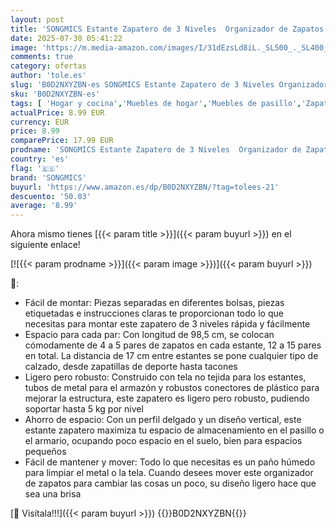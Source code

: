 ```yaml
---
layout: post
title: 'SONGMICS Estante Zapatero de 3 Niveles  Organizador de Zapatos para Entrada Amario  Fino y Ahorra Espacio  Marco de Metal  Estantes de Tela no Tejida  Gris Paloma LSH053G01V1'
date: 2025-07-30 05:41:22
image: 'https://m.media-amazon.com/images/I/31dEzsLd8iL._SL500_._SL400_.jpg'
comments: true
category: ofertas
author: 'tole.es'
slug: 'B0D2NXYZBN-es SONGMICS Estante Zapatero de 3 Niveles Organizador de...'
sku: 'B0D2NXYZBN-es'
tags: [ 'Hogar y cocina','Muebles de hogar','Muebles de pasillo','Zapateros','Zapateros de pasillo','songmics','zapatos','🇪🇸', ]
actualPrice: 8.99 EUR
currency: EUR
price: 8.99
comparePrice: 17.99 EUR
prodname: 'SONGMICS Estante Zapatero de 3 Niveles  Organizador de Zapatos para Entrada Amario  Fino y Ahorra Espacio  Marco de Metal  Estantes de Tela no Tejida  Gris Paloma LSH053G01V1'
country: 'es'
flag: '🇪🇸'
brand: 'SONGMICS'
buyurl: 'https://www.amazon.es/dp/B0D2NXYZBN/?tag=tolees-21'
descuento: '50.03'
average: '8.99'
---
```


Ahora mismo tienes [{{< param title >}}]({{< param buyurl >}}) en el siguiente enlace!

[![{{< param prodname >}}]({{< param image >}})]({{< param buyurl >}})

🔎:

- Fácil de montar: Piezas separadas en diferentes bolsas, piezas etiquetadas e instrucciones claras te proporcionan todo lo que necesitas para montar este zapatero de 3 niveles rápida y fácilmente
- Espacio para cada par: Con longitud de 98,5 cm, se colocan cómodamente de 4 a 5 pares de zapatos en cada estante, 12 a 15 pares en total. La distancia de 17 cm entre estantes se pone cualquier tipo de calzado, desde zapatillas de deporte hasta tacones
- Ligero pero robusto: Construido con tela no tejida para los estantes, tubos de metal para el armazón y robustos conectores de plástico para mejorar la estructura, este zapatero es ligero pero robusto, pudiendo soportar hasta 5 kg por nivel
- Ahorro de espacio: Con un perfil delgado y un diseño vertical, este estante zapatero maximiza tu espacio de almacenamiento en el pasillo o el armario, ocupando poco espacio en el suelo, bien para espacios pequeños
- Fácil de mantener y mover: Todo lo que necesitas es un paño húmedo para limpiar el metal o la tela. Cuando desees mover este organizador de zapatos para cambiar las cosas un poco, su diseño ligero hace que sea una brisa

[🛒 Visítala!!!]({{< param buyurl >}})
{{<world>}}B0D2NXYZBN{{</world>}}
